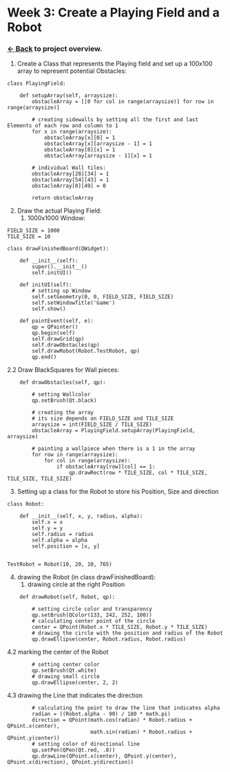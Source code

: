 # Week 3: Create a Playing Field and a Robot

### [<- Back](/index.md) to project overview.

1. Create a Class that represents the Playing field and set up a 100x100 array to represent potential Obstacles:
```
class PlayingField:

    def setupArray(self, arraysize):
        obstacleArray = [[0 for col in range(arraysize)] for row in range(arraysize)]

        # creating sidewalls by setting all the first and last Elements of each row and column to 1
        for x in range(arraysize):
            obstacleArray[x][0] = 1
            obstacleArray[x][arraysize - 1] = 1
            obstacleArray[0][x] = 1
            obstacleArray[arraysize - 1][x] = 1

        # individual Wall tiles:
        obstacleArray[28][34] = 1
        obstacleArray[54][43] = 1
        obstacleArray[0][49] = 0

        return obstacleArray
```

2. Draw the actual Playing Field:
    1. 1000x1000 Window:
```
FIELD_SIZE = 1000
TILE_SIZE = 10

class drawFinishedBoard(QWidget):

    def __init__(self):
        super().__init__()
        self.initUI()

    def initUI(self):
        # setting up Window
        self.setGeometry(0, 0, FIELD_SIZE, FIELD_SIZE)
        self.setWindowTitle('Game')
        self.show()

    def paintEvent(self, e):
        qp = QPainter()
        qp.begin(self)
        self.drawGrid(qp)
        self.drawObstacles(qp)
        self.drawRobot(Robot.TestRobot, qp)
        qp.end()
```
2.2 Draw BlackSquares for Wall pieces:
  
```
    def drawObstacles(self, qp):

        # setting Wallcolor
        qp.setBrush(Qt.black)

        # creating the array
        # its size depends on FIELD_SIZE and TILE_SIZE
        arraysize = int(FIELD_SIZE / TILE_SIZE)
        obstacleArray = PlayingField.setupArray(PlayingField, arraysize)

        # painting a wallpiece when there is a 1 in the array
        for row in range(arraysize):
            for col in range(arraysize):
                if obstacleArray[row][col] == 1:
                    qp.drawRect(row * TILE_SIZE, col * TILE_SIZE, TILE_SIZE, TILE_SIZE)
```
3. Setting up a class for the Robot to store his Position, Size and direction
  
```
class Robot:

    def __init__(self, x, y, radius, alpha):
        self.x = x
        self.y = y
        self.radius = radius
        self.alpha = alpha
        self.position = [x, y]


TestRobot = Robot(10, 20, 10, 765)
```

4. drawing the Robot (in class drawFinishedBoard):
    1. drawing circle at the right Position
```
    def drawRobot(self, Robot, qp):
        
        # setting circle color and transparency
        qp.setBrush(QColor(133, 242, 252, 100))
        # calculating center point of the circle
        center = QPoint(Robot.x * TILE_SIZE, Robot.y * TILE_SIZE)
        # drawing the circle with the position and radius of the Robot
        qp.drawEllipse(center, Robot.radius, Robot.radius)
```
  4.2 marking the center of the Robot
```
        # setting center color
        qp.setBrush(Qt.white)
        # drawing small circle
        qp.drawEllipse(center, 2, 2)
```
  4.3 drawing the Line that indicates the direction
```
        # calculating the point to draw the line that indicates alpha
        radian = ((Robot.alpha - 90) / 180 * math.pi)
        direction = QPoint(math.cos(radian) * Robot.radius + QPoint.x(center), 
                           math.sin(radian) * Robot.radius + QPoint.y(center))
        # setting color of directional line
        qp.setPen(QPen(Qt.red, .8))
        qp.drawLine(QPoint.x(center), QPoint.y(center), QPoint.x(direction), QPoint.y(direction))
```
